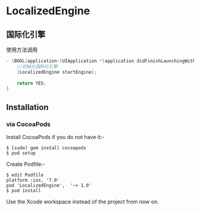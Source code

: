 # LocalizedEngine
## 国际化引擎
使用方法调用
```Objective-C
- (BOOL)application:(UIApplication *)application didFinishLaunchingWithOptions:(NSDictionary *)launchOptions {
    //初始化国际化引擎
    [LocalizedEngine startEngine];
    
    return YES;
}

```

## Installation

### via CocoaPods
Install CocoaPods if you do not have it:-
````
$ [sudo] gem install cocoapods
$ pod setup
````
Create Podfile:-
````
$ edit Podfile
platform :ios, '7.0'
pod 'LocalizedEngine',  '~> 1.0'
$ pod install
````
Use the Xcode workspace instead of the project from now on.

